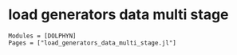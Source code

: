 # load generators data multi stage
```@autodocs
Modules = [DOLPHYN]
Pages = ["load_generators_data_multi_stage.jl"]
```
